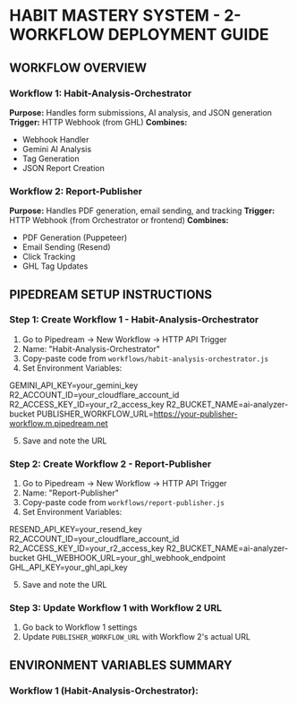 # HABIT MASTERY SYSTEM - 2-WORKFLOW DEPLOYMENT GUIDE

## WORKFLOW OVERVIEW

### Workflow 1: Habit-Analysis-Orchestrator
**Purpose:** Handles form submissions, AI analysis, and JSON generation
**Trigger:** HTTP Webhook (from GHL)
**Combines:**
- Webhook Handler
- Gemini AI Analysis  
- Tag Generation
- JSON Report Creation

### Workflow 2: Report-Publisher
**Purpose:** Handles PDF generation, email sending, and tracking
**Trigger:** HTTP Webhook (from Orchestrator or frontend)
**Combines:**
- PDF Generation (Puppeteer)
- Email Sending (Resend)
- Click Tracking
- GHL Tag Updates

## PIPEDREAM SETUP INSTRUCTIONS

### Step 1: Create Workflow 1 - Habit-Analysis-Orchestrator
1. Go to Pipedream → New Workflow → HTTP API Trigger
2. Name: "Habit-Analysis-Orchestrator"
3. Copy-paste code from `workflows/habit-analysis-orchestrator.js`
4. Set Environment Variables:




GEMINI_API_KEY=your_gemini_key
R2_ACCOUNT_ID=your_cloudflare_account_id
R2_ACCESS_KEY_ID=your_r2_access_key
R2_BUCKET_NAME=ai-analyzer-bucket
PUBLISHER_WORKFLOW_URL=https://your-publisher-workflow.m.pipedream.net




5. Save and note the URL

### Step 2: Create Workflow 2 - Report-Publisher  
1. Go to Pipedream → New Workflow → HTTP API Trigger
2. Name: "Report-Publisher"
3. Copy-paste code from `workflows/report-publisher.js`
4. Set Environment Variables:


RESEND_API_KEY=your_resend_key
R2_ACCOUNT_ID=your_cloudflare_account_id
R2_ACCESS_KEY_ID=your_r2_access_key
R2_BUCKET_NAME=ai-analyzer-bucket
GHL_WEBHOOK_URL=your_ghl_webhook_endpoint
GHL_API_KEY=your_ghl_api_key



5. Save and note the URL

### Step 3: Update Workflow 1 with Workflow 2 URL
1. Go back to Workflow 1 settings
2. Update `PUBLISHER_WORKFLOW_URL` with Workflow 2's actual URL

## ENVIRONMENT VARIABLES SUMMARY

### Workflow 1 (Habit-Analysis-Orchestrator):

